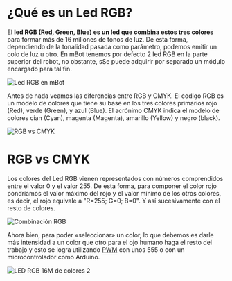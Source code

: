 # ¿Qué es un Led RGB?

El  **led RGB (Red, Green, Blue) es un led que combina estos tres colores**  para formar más de 16 millones de tonos de luz. De esta forma, dependiendo de la tonalidad pasada como parámetro, podemos emitir un colo de luz u otro. En mBot tenemos por defecto 2 led RGB en la parte superior del robot, no obstante, sSe puede adquirir por separado un módulo encargado para tal fin.

![Led RGB en mBot](https://www.programoergosum.com/images/cursos/251-led-rgb-del-robot-mbot/led-rgb.png)


Antes de nada veamos las diferencias entre RGB y CMYK. El codigo RGB es un modelo de colores que tiene su base en los tres colores primarios rojo (Red), verde (Green), y azul (Blue). El acrónimo CMYK indica el modelo de colores cian (Cyan), magenta (Magenta), amarillo (Yellow) y negro (black).

![RGB vs CMYK](https://www.programoergosum.com/images/cursos/251-led-rgb-del-robot-mbot/colores-rgb-cmyk.png)

# RGB vs CMYK

Los colores del Led RGB vienen representados con números comprendidos entre el valor 0 y el valor 255. De esta forma, para componer el color rojo pondríamos el valor máximo del rojo y el valor mínimo de los otros colores, es decir, el rojo equivale a "R=255; G=0; B=0". Y así sucesivamente con el resto de colores.

![Combinación RGB](https://www.programoergosum.com/images/cursos/251-led-rgb-del-robot-mbot/colores-rgb.png)

Ahora bien, para poder «seleccionar» un color, lo que debemos es darle más intensidad a un color que otro para el ojo humano haga el resto del trabajo y esto se logra utilizando  [PWM](https://saber.patagoniatec.com/2019/07/como-funciona-el-pwm/)  con unos 555 o con un microcontrolador como Arduino.

![LED RGB 16M de colores 2](https://i2.wp.com/saber.patagoniatec.com/wp-content/uploads/2019/07/AntiqueHeartfeltDoctorfish-size_restricted.gif?w=1080&ssl=1 "LED RGB 16M de colores 4")
<!--stackedit_data:
eyJoaXN0b3J5IjpbNjM1NjIxMjgwLC0xNTgyNjYyODgzLC0xNT
U3NzI0MDZdfQ==
-->